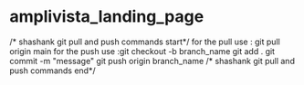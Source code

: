 # amplivista_landing_page

/* shashank git pull and push commands start*/
for the pull use : git pull origin main
for the push use :git checkout -b branch_name
git add .
git commit -m "message"
git push origin branch_name
/* shashank git pull and push commands end*/